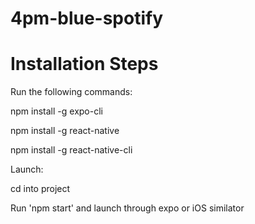 # 4pm-blue-spotify

# Installation Steps
Run the following commands:

npm install -g expo-cli

npm install -g react-native

npm install -g react-native-cli

Launch:

cd into project

Run 'npm start' and launch through expo or iOS similator
